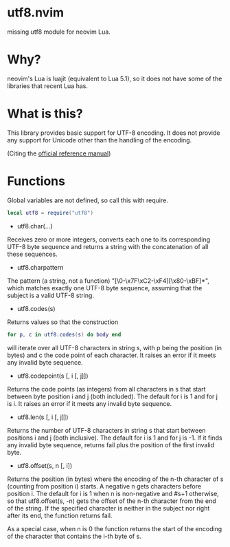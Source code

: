 # utf8.nvim

missing utf8 module for neovim Lua.

# Why?

neovim's Lua is luajit (equivalent to Lua 5.1), so it does not have some of the libraries that recent Lua has.

# What is this?

This library provides basic support for UTF-8 encoding.
It does not provide any support for Unicode other than the handling of the encoding.

(Citing the [official reference manual](http://www.lua.org/manual/5.4/manual.html#6.5))

# Functions

Global variables are not defined, so call this with require.
```lua
local utf8 = require("utf8")
```

- utf8.char(...)

Receives zero or more integers, converts each one to its corresponding UTF-8 byte sequence and returns a string with the concatenation of all these sequences.

- utf8.charpattern

The pattern (a string, not a function) "[\0-\x7F\xC2-\xF4][\x80-\xBF]*", which matches exactly one UTF-8 byte sequence, assuming that the subject is a valid UTF-8 string.

- utf8.codes(s)

Returns values so that the construction

```lua
for p, c in utf8.codes(s) do body end
```

will iterate over all UTF-8 characters in string s, with p being the position (in bytes) and c the code point of each character. It raises an error if it meets any invalid byte sequence.

- utf8.codepoint(s [, i [, j]])

Returns the code points (as integers) from all characters in s that start between byte position i and j (both included). The default for i is 1 and for j is i. It raises an error if it meets any invalid byte sequence.

- utf8.len(s [, i [, j]])

Returns the number of UTF-8 characters in string s that start between positions i and j (both inclusive). The default for i is 1 and for j is -1. If it finds any invalid byte sequence, returns fail plus the position of the first invalid byte.

- utf8.offset(s, n [, i])

Returns the position (in bytes) where the encoding of the n-th character of s (counting from position i) starts. A negative n gets characters before position i. The default for i is 1 when n is non-negative and #s+1 otherwise, so that utf8.offset(s, -n) gets the offset of the n-th character from the end of the string. If the specified character is neither in the subject nor right after its end, the function returns fail.

As a special case, when n is 0 the function returns the start of the encoding of the character that contains the i-th byte of s.
